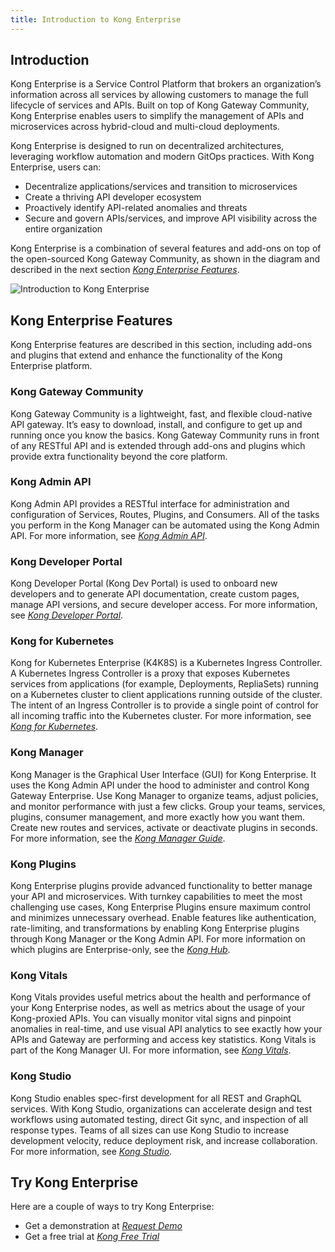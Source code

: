 ```yaml
---
title: Introduction to Kong Enterprise
---
```


## Introduction

Kong Enterprise is a Service Control Platform that brokers an organization’s information across all services by allowing customers to manage the full lifecycle of services and APIs. Built on top of Kong Gateway Community, Kong Enterprise enables users to simplify the management of APIs and microservices across hybrid-cloud and multi-cloud deployments.

Kong Enterprise is designed to run on decentralized architectures, leveraging workflow automation and modern GitOps practices. With Kong Enterprise, users can:

* Decentralize applications/services and transition to microservices
* Create a thriving API developer ecosystem
* Proactively identify API-related anomalies and threats
* Secure and govern APIs/services, and improve API visibility across the entire organization

Kong Enterprise is a combination of several features and add-ons on top of the open-sourced Kong Gateway Community, as shown in the diagram and described in the next section [_Kong Enterprise Features_](https://docs.konghq.com/enterprise/{{page.kong_version}}/introduction/key-concepts).

![Introduction to Kong Enterprise](/assets/images/docs/ee/introduction.png)

## Kong Enterprise Features

Kong Enterprise features are described in this section, including add-ons and plugins that extend and enhance the functionality of the Kong Enterprise platform.

### Kong Gateway Community

Kong Gateway Community is a lightweight, fast, and flexible cloud-native API gateway. It’s easy to download, install, and configure to get up and running once you know the basics. Kong Gateway Community runs in front of any RESTful API and is extended through add-ons and plugins which provide extra functionality beyond the core platform.

### Kong Admin API

Kong Admin API provides a RESTful interface for administration and configuration of Services, Routes, Plugins, and Consumers. All of the tasks you perform in the Kong Manager can be automated using the Kong Admin API. For more information, see [_Kong Admin API_](https://docs.konghq.com/enterprise/{{page.kong_version}}/admin-api/).

### Kong Developer Portal

Kong Developer Portal (Kong Dev Portal) is used to onboard new developers and to generate API documentation, create custom pages, manage API versions, and secure developer access. For more information, see [_Kong Developer Portal_](https://docs.konghq.com/enterprise/{{page.kong_version}}/developer-portal/).

### Kong for Kubernetes

Kong for Kubernetes Enterprise (K4K8S) is a Kubernetes Ingress Controller. A Kubernetes Ingress Controller is a proxy that exposes Kubernetes services from applications (for example, Deployments, RepliaSets) running on a Kubernetes cluster to client applications running outside of the cluster. The intent of an Ingress Controller is to provide a single point of control for all incoming traffic into the Kubernetes cluster. For more information, see [_Kong for Kubernetes_](/enterprise/{{page.kong_version}}/deployment/kong-for-kubernetes-enterprise).

### Kong Manager

Kong Manager is the Graphical User Interface (GUI) for Kong Enterprise. It uses the Kong Admin API under the hood to administer and control Kong Gateway Enterprise. Use Kong Manager to organize teams, adjust policies, and monitor performance with just a few clicks. Group your teams, services, plugins, consumer management, and more exactly how you want them. Create new routes and services, activate or deactivate plugins in seconds. For more information, see the [_Kong Manager Guide_](https://docs.konghq.com/enterprise/{{page.kong_version}}/kong-manager/overview/).

### Kong Plugins

Kong Enterprise plugins provide advanced functionality to better manage your API and microservices. With turnkey capabilities to meet the most challenging use cases, Kong Enterprise Plugins ensure maximum control and minimizes unnecessary overhead. Enable features like authentication, rate-limiting, and transformations by enabling Kong Enterprise plugins through Kong Manager or the Kong Admin API. For more information on which plugins are Enterprise-only, see the [_Kong Hub_](https://docs.konghq.com/hub/).

### Kong Vitals

Kong Vitals provides useful metrics about the health and performance of your Kong Enterprise nodes, as well as metrics about the usage of your Kong-proxied APIs. You can visually monitor vital signs and pinpoint anomalies in real-time, and use visual API analytics to see exactly how your APIs and Gateway are performing and access key statistics. Kong Vitals is part of the Kong Manager UI. For more information, see [_Kong Vitals_](https://docs.konghq.com/enterprise/{{page.kong_version}}/admin-api/vitals/).

### Kong Studio

Kong Studio enables spec-first development for all REST and GraphQL services. With Kong Studio, organizations can accelerate design and test workflows using automated testing, direct Git sync, and inspection of all response types. Teams of all sizes can use Kong Studio to increase development velocity, reduce deployment risk, and increase collaboration. For more information, see [_Kong Studio_](https://docs.konghq.com/studio/).


## Try Kong Enterprise

Here are a couple of ways to try Kong Enterprise:

* Get a demonstration at [_Request Demo_](https://konghq.com/request-demo)
* Get a free trial at [_Kong Free Trial_](https://konghq.com/products/kong-enterprise/free-trial)
